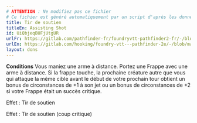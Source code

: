 ```yaml
---
# ATTENTION : Ne modifiez pas ce fichier
# Ce fichier est généré automatiquement par un script d'après les données du module Foundry VTT officiel et de sa traduction
title: Tir de soutien
titleEn: Assisting Shot
id: UiQbjeqBUFjUtgUR
urlFr: https://gitlab.com/pathfinder-fr/foundryvtt-pathfinder2-fr/-/blob/master/data/feats/UiQbjeqBUFjUtgUR.htm
urlEn: https://gitlab.com/hooking/foundry-vtt---pathfinder-2e/-/blob/master/packs/data/feats.db/assisting-shot.json
layout: dons
---
```

**Conditions** Vous maniez une arme à distance.
Portez une Frappe avec une arme à distance. Si la frappe touche, la prochaine créature autre que vous qui attaque la même cible avant le début de votre prochain tour obtient un bonus de circonstances de +1 à son jet ou un bonus de circonstances de +2 si votre Frappe était un succès critique.

Effet : Tir de soutien

Effet : Tir de soutien (coup  critique)
